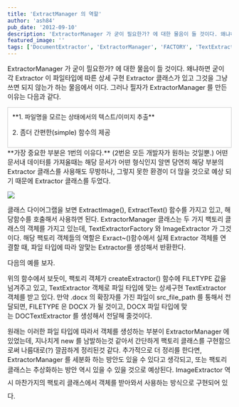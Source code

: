 ```yaml
---
title: 'ExtractManager 의 역할'
author: 'ash84'
pub_date: '2012-09-10'
description: 'ExtractorManager 가 굳이 필요한가? 에 대한 물음이 들 것이다. 왜냐하면 굳이 각 Extractor 이 파일타입에 따른 상세 구현 Extractor 클래스가 있고 그것을 그냥 쓰면 되지 않는가 하는 물음에서 이다. 그러나 필자가 ExtractorManager 를 만든 이유는 다음과 같다.'
featured_image: ''
tags: ['DocumentExtractor', 'ExtractorManager', 'FACTORY', 'TextExtractorFactory', '팩토리패턴']
---
```



<span style="font-size: 11pt; ">ExtractorManager 가 굳이 필요한가? 에 대한 물음이 들 것이다. 왜냐하면 굳이 각 Extractor 이 파일타입에 따른 상세 구현 Extractor 클래스가 있고 그것을 그냥 쓰면 되지 않는가 하는 물음에서 이다. 그러나 필자가 ExtractorManager 를 만든 이유는 다음과 같다. </span>

<div class="txc-textbox" style="border: 1px solid rgb(203, 203, 203); background-color: rgb(255, 255, 255); padding: 10px; ">**1. 파일명을 모르는 상태에서의 텍스트/이미지 추출**

<span style="font-size: 11pt; ">2. 좀더 간편한(simple) 함수의 제공</span>

</div><span style="font-size: 11pt; ">**가장 중요한 부분은 1번의 이유다.** (2번은 모든 개발자가 원하는 것일뿐.) 어떤 문서내 데이터를 가져올때는 해당 문서가 어떤 형식인지 알면 당연히 해당 부분의 Extractor 클래스를 사용해도 무방하나, 그렇지 못한 환경이 더 많을 것으로 예상 되기 때문에 Extractor 클래스를 두었다. </span>

![](http://ash84.net/wp-content/uploads/1/cfile10.uf.117E9F48504B0994205556.png)

<span style="font-size: 11pt; ">클래스 다이어그램을 보면 </span><span style="font-size: 11pt; ">ExtractImage(), ExtractText() 함수를 가지고 있고, 해당함수를 호출해서 사용하면 된다. ExtractorManager 클래스는 두 가지 팩토리 클래스의 객체를 가지고 있는데, TextExtractor</span><span style="font-size: 11pt; ">Factory 와 ImageExtractor 가 그것이다. 해당 팩토리 객체들의 역할은 Exract~()함수에서 실제 Extractor 객체를 연결할 때, 파일 타입에 따라 알맞는 Extractor를 생성해서 반환한다. </span>

<span style="font-size: 11pt; ">다음의 예를 보자. </span>

<script src="https://gist.github.com/3672924.js"></script>

<span style="font-size: 11pt; ">위의 함수에서 보듯이, 팩토리 객체가 </span><span style="font-size: 11pt; ">createExtractor() 함수에 </span><span style="font-size: 11pt; ">FILETYPE</span><span style="font-size: 11pt; "> 값을 넘겨주고 있고, TextExtractor 객체로 파일 타입에 맞는 상세구현 TextExtractor 객체를 받고 있다. 만약 .docx 의 확장자를 가진 파일이 src_file_path 를 통해서 전달되면, FILETYPE 은 DOCX 가 될 것이고, DOCX 파일 타입에 맞는 </span><span style="font-size: 11pt; ">DOCTextExtractor 를 생성해서 전달해 줄것이다. </span>

<script src="https://gist.github.com/3672950.js"></script>

<span style="font-size: 11pt; ">원래는 이러한 파일 타입에 따라서 객체를 생성하는 부분이 ExtractorManager 에 있었는데, 지나치게 new 를 남발하는것 같아서 간단하게 팩토리 클래스를 구현함으로써 나름대로(?) 깔끔하게 정리된것 같다. 추가적으로 더 정리를 한다면, ExtractorManager 를 세분화 하는 방안도 있을 수 있다고 생각되고, 또는 팩토리 클래스는 추상화하는 방안 역시 있을 수 있을 것으로 예상된다. </span><span style="font-size: 11pt; line-height: 2; ">ImageExtractor 역시 마찬가지의 팩토리 클래스에서 객체를 받아와서 사용하는 방식으로 구현되어 있다. </span>



